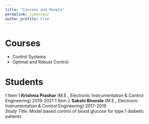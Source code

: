 ```yaml
---
title: "Courses and People"
permalink: /courses/
author_profile: true
---
```


Courses
=============================
* Control Systems
* Optimal and Robust Control

Students
=============================
1 Item 1 __Krishma Prashar__ (M.E., Electronic Instrumentation & Control Engineering) 2019-2021
1 Item 2 __Sakshi Bhonsle__ (M.E., Electronic Instrumentation & Control Engineering) 2017-2019 <br/>
_Study Title_: Model based control of blood glucose for type 1 diabetic patients 
